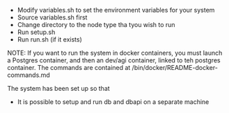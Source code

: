 
* Modify variables.sh to set the environment variables for your system
* Source variables.sh first
* Change directory to the node type tha tyou wish to run
* Run setup.sh
* Run run.sh (if it exists)

NOTE:
If you want to run the system in docker containers, you must launch a Postgres container, and then an dev/agi container, linked to teh postgres container. The commands are contained at /bin/docker/README-docker-commands.md


The system has been set up so that
* It is possible to setup and run db and dbapi on a separate machine